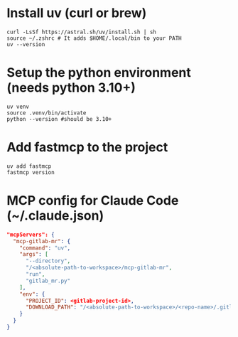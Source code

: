 # Install uv (curl or brew)
```
curl -LsSf https://astral.sh/uv/install.sh | sh
source ~/.zshrc # It adds $HOME/.local/bin to your PATH
uv --version
```

# Setup the python environment (needs python 3.10+)
``` 
uv venv
source .venv/bin/activate
python --version #should be 3.10+
```

# Add fastmcp to the project
```
uv add fastmcp
fastmcp version
```

# MCP config for Claude Code (~/.claude.json)
```json
"mcpServers": {
  "mcp-gitlab-mr": {
    "command": "uv",
    "args": [
      "--directory",
      "/<absolute-path-to-workspace>/mcp-gitlab-mr",
      "run",
      "gitlab_mr.py"
    ],
    "env": {
      "PROJECT_ID": <gitlab-project-id>,
      "DOWNLOAD_PATH": "/<absolute-path-to-workspace>/<repo-name>/.gitlab/reviews/diffs"
    }
  }
}
```

